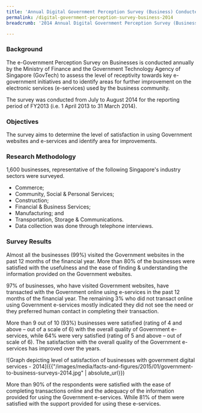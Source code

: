 ```yaml
---
title: 'Annual Digital Government Perception Survey (Business) Conducted in 2014'
permalink: /digital-government-perception-survey-business-2014
breadcrumb: '2014 Annual Digital Government Perception Survey (Business)'

---
```



### **Background**

The e-Government Perception Survey on Businesses is conducted annually by the Ministry of Finance and the Government Technology Agency of Singapore (GovTech) to assess the level of receptivity towards key e-government initiatives and to identify areas for further improvement on the electronic services (e-services) used by the business community.

The survey was conducted from July to August 2014 for the reporting period of FY2013 (i.e. 1 April 2013 to 31 March 2014).

### **Objectives**

The survey aims to determine the level of satisfaction in using Government websites and e-services and identify area for improvements.

### **Research Methodology**

1,600 businesses, representative of the following Singapore's industry sectors were surveyed.

* Commerce;
* Community, Social & Personal Services;
* Construction;
* Financial & Business Services;
* Manufacturing; and
* Transportation, Storage & Communications.
* Data collection was done through telephone interviews.

### **Survey Results**

Almost all the businesses (99%) visited the Government websites in the past 12 months of the financial year. More than 80% of the businesses were satisfied with the usefulness and the ease of finding & understanding the information provided on the Government websites.

97% of businesses, who have visited Government websites, have transacted with the Government online using e-services in the past 12 months of the financial year. The remaining 3% who did not transact online using Government e-services mostly indicated they did not see the need or they preferred human contact in completing their transaction.

More than 9 out of 10 (93%) businesses were satisfied (rating of 4 and above – out of a scale of 6) with the overall quality of Government e-services, while 64% were very satisfied (rating of 5 and above – out of scale of 6). The satisfaction with the overall quality of the Government e-services has improved over the years.

![Graph depicting level of satisfaction of businesses with government digital services - 2014]({{"/images/media/facts-and-figures/2015/01/government-to-business-surveys-2014.jpg" | absolute_url}})

More than 90% of the respondents were satisfied with the ease of completing transactions online and the adequacy of the information provided for using the Government e-services. While 81% of them were satisfied with the support provided for using these e-services.
